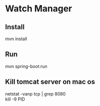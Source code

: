 # Watch Manager
## Install
mvn install
## Run
mvn spring-boot:run
## Kill tomcat server on mac os
netstat -vanp tcp | grep 8080  
kill -9 PID